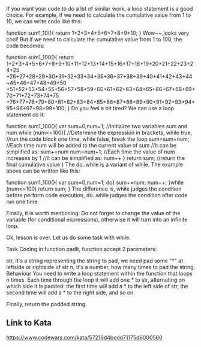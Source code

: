 If you want your code to do a lot of similar work, a loop statement is a good choice. For example, if we need to calculate the cumulative value from 1 to 10, we can write code like this:

function sum1_10(){
  return 1+2+3+4+5+6+7+8+9+10;
}
Wow~~,looks very cool! But if we need to calculate the cumulative value from 1 to 100, the code becomes:

function sum1_100(){
  return 1+2+3+4+5+6+7+8+9+10+11+12+13+14+15+16+17+18+19+20+21+22+23+24+25
  +26+27+28+29+30+31+32+33+34+35+36+37+38+39+40+41+42+43+44+45+46+47+48+49+50
  +51+52+53+54+55+56+57+58+59+60+61+62+63+64+65+66+67+68+69+70+71+72+73+74+75
  +76+77+78+79+80+81+82+83+84+85+86+87+88+89+90+91+92+93+94+95+96+97+98+99+100;
}
Do you feel a bit tired? We can use a loop statement do it:

function sum1_100(){
  var sum=0,num=1;    //Initialize two variables sum and num
  while (num<=100){   //Determine the expression in brackets, while true, 
                      //run the code block one time, while false, break the loop
    sum=sum+num;      //Each time num will be added to the current value of sum
                      //It can be simplified as:  sum+=num
    num=num+1;        //Each time the value of num increases by 1
                      //It can be simplified as:  num++
  }
  return sum;         //return the final cumulative value
}
The do..while is a variant of while. The example above can be written like this:

function sum1_100(){
  var sum=0,num=1;
  do{
    sum+=num;
    num++;
  }while (num<=100)
  return sum;
}
The difference is, while judges the condition before perform code execution, do..while judges the condition after code run one time.

Finally, it is worth mentioning: Do not forget to change the value of the variable (for conditional expressions), otherwise it will turn into an infinite loop.

Ok, lesson is over. Let us do some task with while.

Task
Coding in function padIt, function accept 2 parameters:

str, it's a string representing the string to pad, we need pad some "*" at leftside or rightside of str
n, it's a number, how many times to pad the string.
Behaviour
You need to write a loop statement within the function that loops n times. Each time through the loop it will add one * to str, alternating on which side it is padded: the first time will add a * to the left side of str, the second time will add a * to the right side, and so on.

Finally, return the padded string.

## Link to Kata
https://www.codewars.com/kata/57216d4bcdd71175d6000560